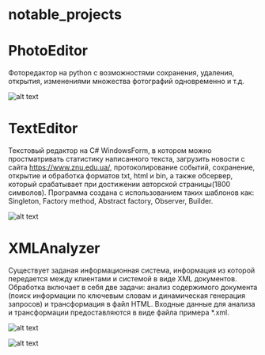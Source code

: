 ﻿# notable_projects
# PhotoEditor
Фоторедактор на python c возможностями  сохранения, удаления, открытия, изменениями множества фотографий одновременно и т.д.

![alt text](https://i.imgur.com/EXHWe48.png)
# TextEditor
Текстовый редактор на С# WindowsForm, в котором можно простматривать статистику написанного текста, загрузить новости с сайта https://www.znu.edu.ua/, протоколирование событий, сохранение, открытие и обработка форматов txt, html и bin, а также обсервер, который срабатывает при достижении авторской страницы(1800 символов). Программа создана с использованием таких шаблонов как: Singleton, Factory method, Abstract factory, Observer, Builder.

![alt text](https://i.imgur.com/5PETjXN.png)

# XMLAnalyzer
Существует заданая информационная система, информация из которой передается между клиентами и системой в виде XML документов. Обработка включает в себя две задачи: анализ содержимого документа (поиск информации по ключевым словам и динамическая генерация запросов) и трансформация в файл HTML. Входные данные для анализа и трансформации предоставляются в виде файла примера *.xml.

![alt text](https://i.imgur.com/Ny4NGMK.png)

![alt text](https://i.imgur.com/yu5HY3P.png)

